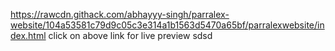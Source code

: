 https://rawcdn.githack.com/abhayyy-singh/parralex-website/104a53581c79d9c05c3e314a1b1563d5470a65bf/parralexwebsite/index.html
click on above link for live preview
sdsd